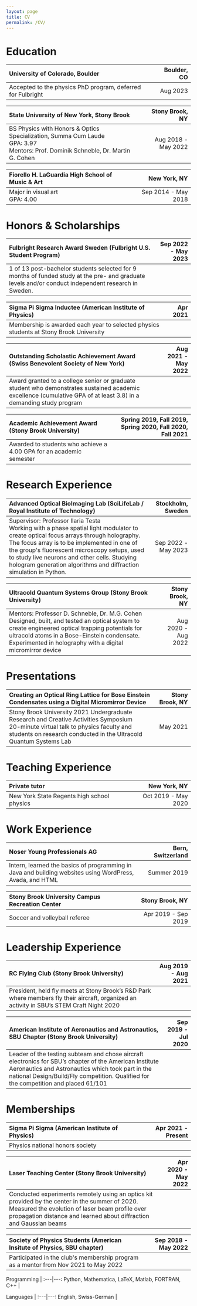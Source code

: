 ```yaml
---
layout: page
title: CV
permalink: /CV/
---
```


# Education

University of Colorado, Boulder |  Boulder, CO
:---|---:
Accepted to the physics PhD program, deferred for Fulbright | Aug 2023

State University of New York, Stony Brook | Stony Brook, NY
:---|---:
BS Physics with Honors & Optics Specialization, Summa Cum Laude <br> GPA: 3.97 <br> Mentors: Prof. Dominik Schneble, Dr. Martin G. Cohen | Aug 2018 - May 2022

Fiorello H. LaGuardia High School of Music & Art | New York, NY
:---|---:
Major in visual art <br> GPA: 4.00 | Sep 2014 - May 2018

# Honors & Scholarships

Fulbright Research Award Sweden (Fulbright U.S. Student Program) | Sep 2022 - May 2023
:---|---:
1 of 13 post-bachelor students selected for 9 months of funded study at the pre- and graduate levels and/or conduct independent research in Sweden. | 

Sigma Pi Sigma Inductee (American Institute of Physics) | Apr 2021
:---|---:
Membership is awarded each year to selected physics students at Stony Brook University|

Outstanding Scholastic Achievement Award (Swiss Benevolent Society of New York) | Aug 2021 - May 2022
:---|---:
Award granted to a college senior or graduate student who demonstrates sustained academic excellence (cumulative GPA of at least 3.8) in a demanding study program | 

Academic Achievement Award (Stony Brook University) | Spring 2019, Fall 2019, Spring 2020, Fall 2020, Fall 2021
:---|---:
Awarded to students who achieve a 4.00 GPA for an academic semester |

# Research Experience

Advanced Optical BioImaging Lab (SciLifeLab / Royal Institute of Technology) | Stockholm, Sweden
:---|---:
Supervisor: Professor Ilaria Testa <br> Working with a phase spatial light modulator to create optical focus arrays through holography. The focus array is to be implemented in one of the group's fluorescent microscopy setups, used to study live neurons and other cells. Studying hologram generation algorithms and diffraction simulation in Python. | Sep 2022 - May 2023

Ultracold Quantum Systems Group (Stony Brook University) | Stony Brook, NY
:---|---:
Mentors: Professor D. Schneble, Dr. M.G. Cohen <br> Designed, built, and tested an optical system to create engineered optical trapping potentials for ultracold atoms in a Bose-Einstein condensate. Experimented in holography with a digital micromirror device | Aug 2020 - Aug 2022

# Presentations

Creating an Optical Ring Lattice for Bose Einstein Condensates using a Digital Micromirror Device | Stony Brook, NY
:---|---:
Stony Brook University 2021 Undergraduate Research and Creative Activities Symposium <br> 20-minute virtual talk to physics faculty and students on research conducted in the Ultracold Quantum Systems Lab | May 2021

# Teaching Experience

Private tutor | New York, NY
:---|---: 
New York State Regents high school physics | Oct 2019 - May 2020

# Work Experience

Noser Young Professionals AG | Bern, Switzerland
:---|---:
Intern, learned the basics of programming in Java and building websites using WordPress, Avada, and HTML | Summer 2019

Stony Brook University Campus Recreation Center | Stony Brook, NY
:---|---:
Soccer and volleyball referee | Apr 2019 - Sep 2019

# Leadership Experience

RC Flying Club (Stony Brook University) | Aug 2019 - Aug 2021
:---|---:
President, held fly meets at Stony Brook’s R\&D Park where members fly their aircraft, organized an activity in SBU’s STEM Craft Night 2020 |

American Institute of Aeronautics and Astronautics, SBU Chapter (Stony Brook University) | Sep 2019 - Jul 2020
:---|---:
Leader of the testing subteam and chose aircraft electronics for SBU’s chapter of the American Institute Aeronautics and Astronautics which took part in the national Design/Build/Fly competition. Qualified for the competition and placed 61/101 |


# Memberships

Sigma Pi Sigma (American Institute of Physics) | Apr 2021 - Present
:---|---:
Physics national honors society | 

Laser Teaching Center (Stony Brook University) | Apr 2020 - May 2022
:---|---:
Conducted experiments remotely using an optics kit provided by the center in the summer of 2020. Measured the evolution of laser beam profile over propagation distance and learned about diffraction and Gaussian beams | 

Society of Physics Students (American Insitute of Physics, SBU chapter) | Sep 2018 - May 2022
:---|---:
Participated in the club's membership program as a mentor from Nov 2021 to May 2022 | 

Programming | 
:---|---:
Python, Mathematica, LaTeX, Matlab, FORTRAN, C++ | 

Languages | 
:---|---:
English, Swiss-German | 
